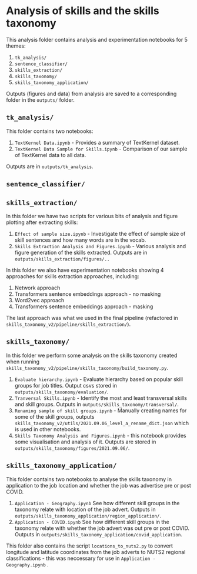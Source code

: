 # Analysis of skills and the skills taxonomy

This analysis folder contains analysis and experimentation notebooks for 5 themes:
1. `tk_analysis/`
2. `sentence_classifier/`
3. `skills_extraction/`
4. `skills_taxonomy/`
5. `skills_taxonomy_application/`

Outputs (figures and data) from analysis are saved to a corresponding folder in the `outputs/` folder.

## `tk_analysis/`

This folder contains two notebooks:
1. `TextKernel Data.ipynb` - Provides a summary of TextKernel dataset.
2. `TextKernel Data Sample for Skills.ipynb` - Comparison of our sample of TextKernel data to all data.

Outputs are in `outputs/tk_analysis`.

## `sentence_classifier/`

## `skills_extraction/`

In this folder we have two scripts for various bits of analysis and figure plotting after extracting skills:
1. `Effect of sample size.ipynb` - Investigate the effect of sample size of skill sentences and how many words are in the vocab.
2. `Skills Extraction Analysis and Figures.ipynb` - Various analysis and figure generation of the skills extracted. Outputs are in `outputs/skills_extraction/figures/..`

In this folder we also have experimentation notebooks showing 4 approaches for skills extraction approaches, including:
1. Network approach
2. Transformers sentence embeddings approach - no masking
3. Word2vec approach
4. Transformers sentence embeddings approach - masking

The last approach was what we used in the final pipeline (refactored in `skills_taxonomy_v2/pipeline/skills_extraction/`).

## `skills_taxonomy/`

In this folder we perform some analysis on the skills taxonomy created when running `skills_taxonomy_v2/pipeline/skills_taxonomy/build_taxonomy.py`.

1. `Evaluate hierarchy.ipynb` - Evaluate hierarchy based on popular skill groups for job titles. Output csvs stored in `outputs/skills_taxonomy/evaluation/`.
2. `Tranversal Skills.ipynb` - Identify the most and least transversal skills and skill groups. Outputs in `outputs/skills_taxonomy/transversal/`.
3. `Renaming sample of skill groups.ipynb` - Manually creating names for some of the skill groups, outputs `skills_taxonomy_v2/utils/2021.09.06_level_a_rename_dict.json` which is used in other notebooks.
4. `Skills Taxonomy Analysis and Figures.ipynb` - this notebook provides some visualisation and analysis of it. Outputs are stored in `outputs/skills_taxonomy/figures/2021.09.06/`.

## `skills_taxonomy_application/`

This folder contains two notebooks to analyse the skills taxonomy in application to the job location and whether the job was advertise pre or post COVID.

1. `Application - Geography.ipynb` See how different skill groups in the taxonomy relate with location of the job advert. Outputs in `outputs/skills_taxonomy_application/region_application/`.
2. `Application - COVID.ipynb` See how different skill groups in the taxonomy relate with whether the job advert was out pre or post COVID. Outputs in `outputs/skills_taxonomy_application/covid_application`.

This folder also contains the script `locations_to_nuts2.py` to convert longitude and latitude coordinates from the job adverts to NUTS2 regional classifications - this was neccessary for use in `Application - Geography.ipynb` .


